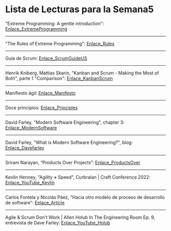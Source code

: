 # Lista de Lecturas para la Semana5
 	
"Extreme Programming: A gentle introduction": [Enlace_ExtremeProgramming](http://www.extremeprogramming.org/)

---
"The Rules of Extreme Programming": [Enlace_Rules](http://www.extremeprogramming.org/rules.html)

---
Guía de Scrum: [Enlace_ScrumGuideUS](https://scrumguides.org/docs/scrumguide/v2020/2020-Scrum-Guide-US.pdf)


---
Henrik Kniberg, Mattias Skarin, "Kanban and Scrum - Making the Most of Both", parte 1 "Comparison": [Enlace_KanbanScrum](https://www.infoq.com/minibooks/kanban-scrum-minibook)

---

Manifiesto ágil: [Enlace_Manifesto](https://agilemanifesto.org/iso/es/manifesto.html)

---
Doce principios: [Enlace_Principles](https://agilemanifesto.org/iso/es/principles.html)

---
David Farley, "Modern Software Engineering", chapter 3: [Enlace_ModernSoftware](https://ptgmedia.pearsoncmg.com/images/9780137314911/samplepages/9780137314911_Sample.pdf)

---
David Farley, "What is Modern Software Engineering?", blog: [Enlace_Davefarley](https://www.davefarley.net/?p=352)

---
Sriram Narayan, “Products Over Projects”: [Enlace_ProductsOver](https://martinfowler.com/articles/products-over-projects.html)


---
Kevlin Henney, "Agility ≠ Speed", Curbralan | Craft Conference 2022: [Enlace_YouTube_Kevlin](https://www.youtube.com/watch?v=VnQZ24eeaXM) 

---
Carlos Fontela y Nicolás Páez, "Hacia otro modelo de proceso de desarrollo de software": [Enlace_Article](http://revistas.untref.edu.ar/index.php/innova/article/view/1588)

---
Agile & Scrum Don't Work | Allen Holub In The Engineering Room Ep. 9, entrevista de Dave Farley: [Enlace_YouTube_Holub](https://www.youtube.com/watch?v=hxXmTnb3mFU)

